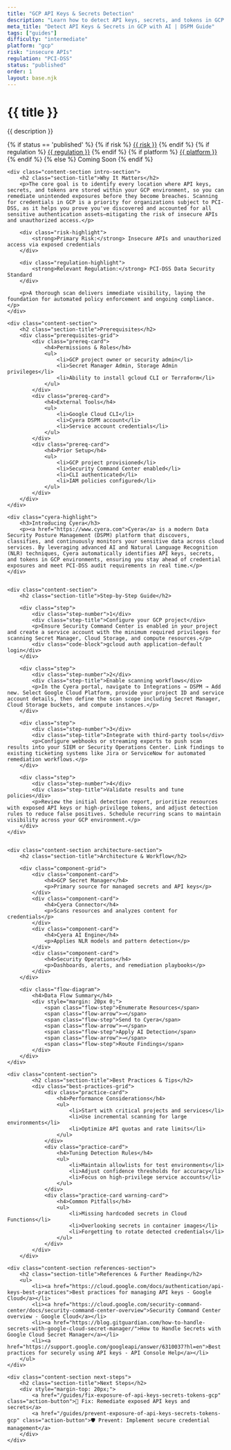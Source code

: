 ```yaml
---
title: "GCP API Keys & Secrets Detection"
description: "Learn how to detect API keys, secrets, and tokens in GCP environments. Follow step-by-step guidance for PCI-DSS compliance."
meta_title: "Detect API Keys & Secrets in GCP with AI | DSPM Guide"
tags: ["guides"]
difficulty: "intermediate"
platform: "gcp"
risk: "insecure APIs"
regulation: "PCI-DSS"
status: "published"
order: 1
layout: base.njk
---
```


<div class="container">
    <div class="header">
        <h1>{{ title }}</h1>
        <p>{{ description }}</p>
        <div class="guide-tags-container">
			<div class="guide-tags-wrapper">
		    {% if status == 'published' %}
		        {% if risk %}
		        <a href="/risk/{{ risk | downcase | replace: ' ', '-' }}/" class="guide-tag risk">{{ risk }}</a>
		        {% endif %}
		        {% if regulation %}
		        <a href="/regulation/{{ regulation | downcase | replace: ' ', '-' }}/" class="guide-tag regulation">{{ regulation }}</a>
		        {% endif %}
		        {% if platform %}
		        <a href="/platforms/{{ platform | downcase | replace: ' ', '-' }}/" class="guide-tag platform">{{ platform }}</a>
		        {% endif %}
		    {% else %}
		        <span class="guide-tag coming-soon">Coming Soon</span>
		    {% endif %}
		</div>
		</div>
    </div>

    <div class="content-section intro-section">
        <h2 class="section-title">Why It Matters</h2>
        <p>The core goal is to identify every location where API keys, secrets, and tokens are stored within your GCP environment, so you can remediate unintended exposures before they become breaches. Scanning for credentials in GCP is a priority for organizations subject to PCI-DSS, as it helps you prove you've discovered and accounted for all sensitive authentication assets—mitigating the risk of insecure APIs and unauthorized access.</p>
        
        <div class="risk-highlight">
            <strong>Primary Risk:</strong> Insecure APIs and unauthorized access via exposed credentials
        </div>
        
        <div class="regulation-highlight">
            <strong>Relevant Regulation:</strong> PCI-DSS Data Security Standard
        </div>
        
        <p>A thorough scan delivers immediate visibility, laying the foundation for automated policy enforcement and ongoing compliance.</p>
    </div>

    <div class="content-section">
        <h2 class="section-title">Prerequisites</h2>
        <div class="prerequisites-grid">
            <div class="prereq-card">
                <h4>Permissions & Roles</h4>
                <ul>
                    <li>GCP project owner or security admin</li>
                    <li>Secret Manager Admin, Storage Admin privileges</li>
                    <li>Ability to install gcloud CLI or Terraform</li>
                </ul>
            </div>
            <div class="prereq-card">
                <h4>External Tools</h4>
                <ul>
                    <li>Google Cloud CLI</li>
                    <li>Cyera DSPM account</li>
                    <li>Service account credentials</li>
                </ul>
            </div>
            <div class="prereq-card">
                <h4>Prior Setup</h4>
                <ul>
                    <li>GCP project provisioned</li>
                    <li>Security Command Center enabled</li>
                    <li>CLI authenticated</li>
                    <li>IAM policies configured</li>
                </ul>
            </div>
        </div>
    </div>
	
    <div class="cyera-highlight">
        <h3>Introducing Cyera</h3>
        <p><a href="https://www.cyera.com">Cyera</a> is a modern Data Security Posture Management (DSPM) platform that discovers, classifies, and continuously monitors your sensitive data across cloud services. By leveraging advanced AI and Natural Language Recognition (NLR) techniques, Cyera automatically identifies API keys, secrets, and tokens in GCP environments, ensuring you stay ahead of credential exposures and meet PCI-DSS audit requirements in real time.</p>
    </div>
	

    <div class="content-section">
        <h2 class="section-title">Step-by-Step Guide</h2>
        
        <div class="step">
            <div class="step-number">1</div>
            <div class="step-title">Configure your GCP project</div>
            <p>Ensure Security Command Center is enabled in your project and create a service account with the minimum required privileges for scanning Secret Manager, Cloud Storage, and compute resources.</p>
            <div class="code-block">gcloud auth application-default login</div>
        </div>

        <div class="step">
            <div class="step-number">2</div>
            <div class="step-title">Enable scanning workflows</div>
            <p>In the Cyera portal, navigate to Integrations → DSPM → Add new. Select Google Cloud Platform, provide your project ID and service account details, then define the scan scope including Secret Manager, Cloud Storage buckets, and compute instances.</p>
        </div>

        <div class="step">
            <div class="step-number">3</div>
            <div class="step-title">Integrate with third-party tools</div>
            <p>Configure webhooks or streaming exports to push scan results into your SIEM or Security Operations Center. Link findings to existing ticketing systems like Jira or ServiceNow for automated remediation workflows.</p>
        </div>

        <div class="step">
            <div class="step-number">4</div>
            <div class="step-title">Validate results and tune policies</div>
            <p>Review the initial detection report, prioritize resources with exposed API keys or high-privilege tokens, and adjust detection rules to reduce false positives. Schedule recurring scans to maintain visibility across your GCP environment.</p>
        </div>
    </div>


    <div class="content-section architecture-section">
        <h2 class="section-title">Architecture & Workflow</h2>
        
        <div class="component-grid">
            <div class="component-card">
                <h4>GCP Secret Manager</h4>
                <p>Primary source for managed secrets and API keys</p>
            </div>
            <div class="component-card">
                <h4>Cyera Connector</h4>
                <p>Scans resources and analyzes content for credentials</p>
            </div>
            <div class="component-card">
                <h4>Cyera AI Engine</h4>
                <p>Applies NLR models and pattern detection</p>
            </div>
            <div class="component-card">
                <h4>Security Operations</h4>
                <p>Dashboards, alerts, and remediation playbooks</p>
            </div>
        </div>

        <div class="flow-diagram">
            <h4>Data Flow Summary</h4>
            <div style="margin: 20px 0;">
                <span class="flow-step">Enumerate Resources</span>
                <span class="flow-arrow">→</span>
                <span class="flow-step">Send to Cyera</span>
                <span class="flow-arrow">→</span>
                <span class="flow-step">Apply AI Detection</span>
                <span class="flow-arrow">→</span>
                <span class="flow-step">Route Findings</span>
            </div>
        </div>
    </div>

	<div class="content-section">
	        <h2 class="section-title">Best Practices & Tips</h2>
	        <div class="best-practices-grid">
	            <div class="practice-card">
	                <h4>Performance Considerations</h4>
	                <ul>
	                    <li>Start with critical projects and services</li>
	                    <li>Use incremental scanning for large environments</li>
	                    <li>Optimize API quotas and rate limits</li>
	                </ul>
	            </div>
	            <div class="practice-card">
	                <h4>Tuning Detection Rules</h4>
	                <ul>
	                    <li>Maintain allowlists for test environments</li>
	                    <li>Adjust confidence thresholds for accuracy</li>
	                    <li>Focus on high-privilege service accounts</li>
	                </ul>
	            </div>
	            <div class="practice-card warning-card">
	                <h4>Common Pitfalls</h4>
	                <ul>
	                    <li>Missing hardcoded secrets in Cloud Functions</li>
	                    <li>Overlooking secrets in container images</li>
	                    <li>Forgetting to rotate detected credentials</li>
	                </ul>
	            </div>
	        </div>
	    </div>

    <div class="content-section references-section">
        <h2 class="section-title">References & Further Reading</h2>
        <ul>
            <li><a href="https://cloud.google.com/docs/authentication/api-keys-best-practices">Best practices for managing API keys - Google Cloud</a></li>
            <li><a href="https://cloud.google.com/security-command-center/docs/security-command-center-overview">Security Command Center overview - Google Cloud</a></li>
            <li><a href="https://blog.gitguardian.com/how-to-handle-secrets-with-google-cloud-secret-manager/">How to Handle Secrets with Google Cloud Secret Manager</a></li>
            <li><a href="https://support.google.com/googleapi/answer/6310037?hl=en">Best practices for securely using API keys - API Console Help</a></li>
        </ul>
    </div>

    <div class="content-section next-steps">
        <h2 class="section-title">Next Steps</h2>
        <div style="margin-top: 20px;">
            <a href="/guides/fix-exposure-of-api-keys-secrets-tokens-gcp" class="action-button">🔧 Fix: Remediate exposed API keys and secrets</a>
            <a href="/guides/prevent-exposure-of-api-keys-secrets-tokens-gcp" class="action-button">🛡️ Prevent: Implement secure credential management</a>
        </div>
    </div>
</div>